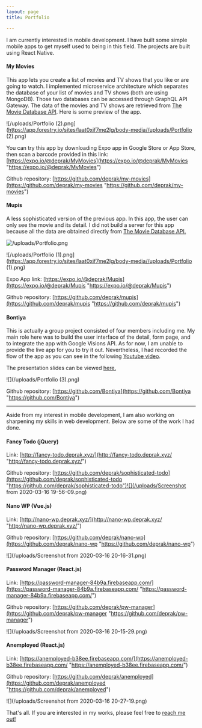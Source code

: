 ```yaml
---
layout: page
title: Portfolio

---
```

I am currently interested in mobile development. I have built some simple mobile apps to get myself used to being in this field. The projects are built using React Native.

#### **My Movies**

This app lets you create a list of movies and TV shows that you like or are going to watch. I implemented microservice architecture which separates the database of your list of movies and TV shows (both are using MongoDB). Those two databases can be accessed through GraphQL API Gateway. The data of the movies and TV shows are retrieved from [The Movie Database API](https://developers.themoviedb.org/3). Here is some preview of the app.

![/uploads/Portfolio (2).png](https://app.forestry.io/sites/laat0xif7me2lg/body-media//uploads/Portfolio (2).png)

You can try this app by downloading Expo app in Google Store or App Store, then scan a barcode provided in this  link: [https://expo.io/@deprak/MyMovies](https://expo.io/@deprak/MyMovies "https://expo.io/@deprak/MyMovies")

Github repository: [https://github.com/deprak/my-movies](https://github.com/deprak/my-movies "https://github.com/deprak/my-movies")

#### **Mupis**

A less sophisticated version of the previous app. In this app, the user can only see the movie and its detail. I did not build a server for this app because all the data are obtained directly from [The Movie Database API.](https://developers.themoviedb.org/3)

![/uploads/Portfolio.png](https://app.forestry.io/sites/laat0xif7me2lg/body-media//uploads/Portfolio.png)

![/uploads/Portfolio (1).png](https://app.forestry.io/sites/laat0xif7me2lg/body-media//uploads/Portfolio (1).png)

Expo App link: [https://expo.io/@deprak/Mupis](https://expo.io/@deprak/Mupis "https://expo.io/@deprak/Mupis")

Github repository: [https://github.com/deprak/mupis](https://github.com/deprak/mupis "https://github.com/deprak/mupis")

#### **Bontiya**

This is actually a group project consisted of four members including me. My main role here was to build the user interface of the detail, form page, and to integrate the app with Google Visions API. As for now, I am unable to provide the live app for you to try it out. Nevertheless, I had recorded the flow of the app as you can see in the following [Youtube video](https://youtu.be/VZihQQkOB78).

The presentation slides can be viewed [here.](https://docs.google.com/presentation/d/1UJcpD3H53MPVptVLzDa2QRPp99VlQADdcSF2l37oUrY/edit?usp=sharing)

![](/uploads/Portfolio (3).png)

Github repository: [https://github.com/Bontiya](https://github.com/Bontiya "https://github.com/Bontiya")

***

Aside from my interest in mobile development, I am also working on sharpening my skills in web development. Below are some of the work I had done.

#### **Fancy Todo (jQuery)**

Link: [http://fancy-todo.deprak.xyz/](http://fancy-todo.deprak.xyz/ "http://fancy-todo.deprak.xyz/")

Github repository: [https://github.com/deprak/sophisticated-todo](https://github.com/deprak/sophisticated-todo "https://github.com/deprak/sophisticated-todo")![](/uploads/Screenshot from 2020-03-16 19-56-09.png)

#### **Nano WP (Vue.js)**

Link: [http://nano-wp.deprak.xyz/](http://nano-wp.deprak.xyz/ "http://nano-wp.deprak.xyz/")

Github repository: [https://github.com/deprak/nano-wp](https://github.com/deprak/nano-wp "https://github.com/deprak/nano-wp")

![](/uploads/Screenshot from 2020-03-16 20-16-31.png)

#### **Password Manager (React.js)**

Link: [https://password-manager-84b9a.firebaseapp.com/](https://password-manager-84b9a.firebaseapp.com/ "https://password-manager-84b9a.firebaseapp.com/")

Github repository: [https://github.com/deprak/pw-manager](https://github.com/deprak/pw-manager "https://github.com/deprak/pw-manager")

![](/uploads/Screenshot from 2020-03-16 20-15-29.png)

#### **Anemployed (React.js)**

Link: [https://anemployed-b38ee.firebaseapp.com/](https://anemployed-b38ee.firebaseapp.com/ "https://anemployed-b38ee.firebaseapp.com/")

Github repository: [https://github.com/deprak/anemployed](https://github.com/deprak/anemployed "https://github.com/deprak/anemployed")

![](/uploads/Screenshot from 2020-03-16 20-27-19.png)

That's all. If you are interested in my works, please feel free to [reach me out!](https://deprak.github.io/menu/contact.html)